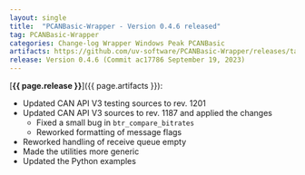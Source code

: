 ```yaml
---
layout: single
title:  "PCANBasic-Wrapper - Version 0.4.6 released"
tag: PCANBasic-Wrapper
categories: Change-log Wrapper Windows Peak PCANBasic
artifacts: https://github.com/uv-software/PCANBasic-Wrapper/releases/tag/v0.4.6
release: Version 0.4.6 (Commit ac17786 September 19, 2023)
---
```

[**{{ page.release }}**]({{ page.artifacts }}):

- Updated CAN API V3 testing sources to rev. 1201
- Updated CAN API V3 sources to rev. 1187 and applied the changes
  - Fixed a small bug in `btr_compare_bitrates` 
  - Reworked formatting of message flags
- Reworked handling of receive queue empty
- Made the utilities more generic
- Updated the Python examples
